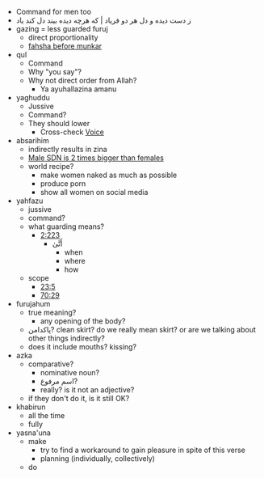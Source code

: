 - Command for men too
- ز دست دیده و دل هر دو فریاد | که هرچه دیده بیند دل کند یاد
- gazing = less guarded furuj
    - direct proportionality
    - [fahsha before munkar](https://quran.com/search?page=1&q=%D9%B1%D9%84%D9%92%D9%81%D9%8E%D8%AD%D9%92%D8%B4%D9%8E%D8%A7%D9%93%D8%A1%D9%90%20%D9%88%D9%8E%D9%B1%D9%84%D9%92%D9%85%D9%8F%D9%86%D9%83%D9%8E%D8%B1%D9%90)
- qul
    - Command
    - Why "you say"?
    - Why not direct order from Allah?
        - Ya ayuhallazina amanu
- yaghuddu
    - Jussive
    - Command?
    - They should lower
        - Cross-check [Voice](https://quran.com/31/19)
- absarihim
    - indirectly results in zina
    - [Male SDN is 2 times bigger than females](https://www.ncbi.nlm.nih.gov/pmc/articles/PMC1256598/)
    - world recipe?
        - make women naked as much as possible
        - produce porn
        - show all women on social media
- yahfazu
    - jussive
    - command?
    - what guarding means?
        - [2:223](https://quran.com/2:223)
            - أَنَّىٰ
                - when
                - where
                - how
    - scope
        - [23:5](https://quran.com/23:5)
        - [70:29](https://quran.com/70:29)
- furujahum
    - true meaning?
        - any opening of the body?
    - پاکدامن? clean skirt? do we really mean skirt? or are we talking about other things indirectly?
    - does it include mouths? kissing?
- azka
    - comparative?
        - nominative noun?
        - اسم مرفوع?
        - really? is it not an adjective?
    - if they don't do it, is it still OK?
- khabirun
    - all the time
    - fully
- yasna'una
    - make
        - try to find a workaround to gain pleasure in spite of this verse
        - planning (individually, collectively)
    - do